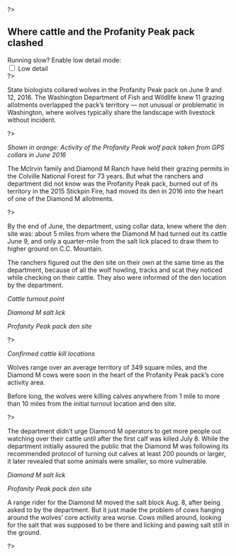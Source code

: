 <?
</div></section>
<section class="mountain">
  <canvas class="mountain-gl"></canvas>
  <div class="constrained">
    <div class="chunk stage" data-stage="intro">
?>

<h2>Where cattle and the Profanity Peak pack clashed</h2>
<div class="controls">
  Running slow? Enable low detail mode:
  <div class="control-row">
    <input type="checkbox" id="low-detail">
    <label for="low-detail">Low detail</label>
  </div>
</div>

<?
    </div>
    <div class="chunk">
?>

State biologists collared wolves in the Profanity Peak pack on June 9 and 12, 2016. The Washington Department of Fish and Wildlife knew 11 grazing allotments overlapped the pack’s territory &mdash; not unusual or problematic in Washington, where wolves typically share the landscape with livestock without incident.

<?
    </div>
    <div class="chunk stage" data-stage="heatmap">
?>

*Shown in orange: Activity of the Profanity Peak wolf pack taken from GPS collars in June 2016*

The McIrvin family and Diamond M Ranch have held their grazing permits in the Colville National Forest for 73 years. But what the ranchers and department did not know was the Profanity Peak pack, burned out of its territory in the 2015 Stickpin Fire, had moved its den in 2016 into the heart of one of the Diamond M allotments. 

<?
    </div>
    <div class="chunk">
?>

<div class="stage" data-stage="turnout"></div>

By the end of June, the department, using collar data, knew where the den site was: about 5 miles from where the Diamond M had turned out its cattle June 9, and only a quarter-mile from the salt lick placed to draw them to higher ground on C.C. Mountain.

The ranchers figured out the den site on their own at the same time as the department, because of all the wolf howling, tracks and scat they noticed while checking on their cattle. They also were informed of the den location by the department. 

*<span class="placeholder" style="background: purple"></span> Cattle turnout point*

*<span class="placeholder" style="background: pink"></span> Diamond M salt lick*

*<span class="placeholder" style="background: yellow"></span> Profanity Peak pack den site*

<?
    </div>
    <div class="chunk">
?>

<div class="stage" data-stage="kills"></div>

*<span class="placeholder" style="background: red"></span> Confirmed cattle kill locations*

Wolves range over an average territory of 349 square miles, and the Diamond M cows were soon in the heart of the Profanity Peak pack’s core activity area.

Before long, the wolves were killing calves anywhere from 1 mile to more than 10 miles from the initial turnout location and den site.

<?
    </div>
    <div class="chunk stage" data-stage="salt">
?>

The department didn’t urge Diamond M operators to get more people out watching over their cattle until after the first calf was killed July 8. While the department initially assured the public that the Diamond M was following its recommended protocol of turning out calves at least 200 pounds or larger, it later revealed that some animals were smaller, so more vulnerable.

*<span class="placeholder" style="background: pink"></span> Diamond M salt lick*

*<span class="placeholder" style="background: yellow"></span> Profanity Peak pack den site*

A range rider for the Diamond M moved the salt block Aug.  8, after being asked to by the department. But it just made the problem of cows hanging around the wolves’ core activity area worse. Cows milled around, looking for the salt that was supposed to be there and licking and pawing salt still in the ground.

<?
    </div>
    <div class="chunk spacer stage" data-stage="outro"></div>

  </div> <!-- constrained -->
</section>
<section class="whiteout">
  <div class="constrained">
?>
